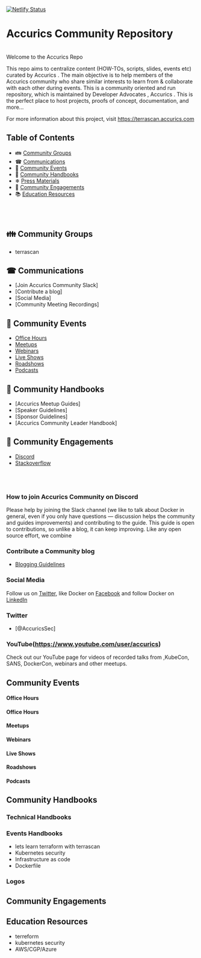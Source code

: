 [![Netlify Status](https://api.netlify.com/api/v1/badges/9bf68378-0811-4a44-9a06-3aeab3eaa91f/deploy-status)](https://app.netlify.com/sites/focused-jackson-3ea247/deploys)

# Accurics Community Repository

<br> Welcome to the Accurics Repo 

This repo aims to centralize content (HOW-TOs, scripts, slides, events etc) curated by Accurics . The main objective is to help members of the Accurics community who share similar interests to learn from & collaborate with each other during events. This is a community oriented and run repository, which is maintained by Developer Advocates , Accurics . This is the perfect place to host projects, proofs of concept, documentation, and more...

For more information about this project, visit https://terrascan.accurics.com



## Table of Contents

-  👪 [Community Groups](#community-groups)
-  ☎  [Communications](#communications)
-  📆 [Community Events](#community-events)
-  📒 [Community Handbooks](#community-handbooks)
-  ❄  [Press Materials](#press-materials)
-  💬 [Community Engagements](#community-engagements)
-  📚 [Education Resources](#education-resources)
<br>

<br>

## 👪 Community Groups
   
   - terrascan 

## ☎ Communications

- [Join Accurics Community Slack]
- [Contribute a blog]
- [Social Media]
- [Community Meeting Recordings]


## 📆 Community Events

- [Office Hours](#office-hours)
- [Meetups](#meetups)
- [Webinars](#webinars)
- [Live Shows](#live-shows)
- [Roadshows](#roadshows)
- [Podcasts](#podcasts)

## 📒 Community Handbooks

- [Accurics Meetup Guides]
- [Speaker Guidelines]
- [Sponsor Guidelines]
- [Accurics Community Leader Handbook]



## 💬 Community Engagements

- [Discord](#discord)
- [Stackoverflow](#stackoverflow)
<br>
<br>

### How to join Accurics Community on Discord 

Please help by joining the Slack channel (we like to talk about Docker in general, even if you only have questions — discussion helps the community and guides improvements) and contributing to the guide. This guide is open to contributions, so unlike a blog, it can keep improving. Like any open source effort, we combine 

### Contribute a Community blog

- [Blogging Guidelines]()
 
### Social Media

Follow us on [Twitter](), like Docker on [Facebook]() and follow Docker on [LinkedIn]()

### Twitter

- [@AccuricsSec]
   
### YouTube(https://www.youtube.com/user/accurics)
Check out our YouTube page for videos of recorded talks from ,KubeCon, SANS,  DockerCon, webinars and other meetups.


## Community Events

#### Office Hours
#### Office Hours
#### Meetups
#### Webinars
#### Live Shows
#### Roadshows
#### Podcasts

## Community Handbooks

### Technical Handbooks

### Events Handbooks
   - lets learn terraform with terrascan
   - Kubernetes security 
   - Infrastructure as code 
   - Dockerfile

### Logos

## Community Engagements

## Education Resources
  - terreform 
  - kubernetes security 
  - AWS/CGP/Azure 








